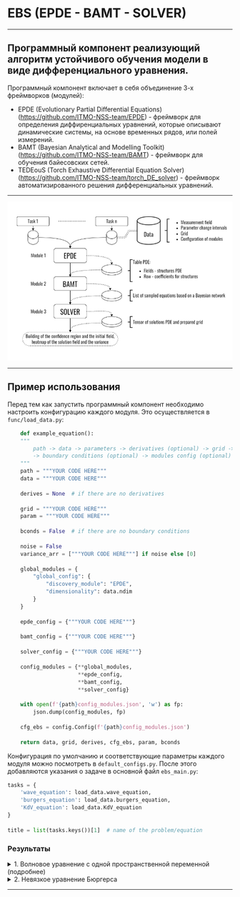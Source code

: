 # EBS (EPDE - BAMT - SOLVER)

---
Программный компонент реализующий алгоритм
устойчивого обучения модели в виде дифференциального уравнения.
---
Программный компонент включает в себя объединение 3-х фреймворков (модулей):

+ EPDE (Evolutionary Partial Differential Equations) (https://github.com/ITMO-NSS-team/EPDE) - фреймворк для определения диффиренциальных уравнений, 
которые описывают динамические системы, на основе временных рядов, или полей измерений.
+ BAMT (Bayesian Analytical and Modelling Toolkit) (https://github.com/ITMO-NSS-team/BAMT) - фреймворк для обучения байесовских сетей.
+ TEDEouS (Torch Exhaustive Differential Equation Solver) (https://github.com/ITMO-NSS-team/torch_DE_solver) - 
фреймворк автоматизированного решения дифференциальных уравнений.
---
![title](docs/EBS_new.png)

---
## Пример использования
Перед тем как запустить программный компонент необходимо настроить конфигурацию каждого модуля. Это осуществляется в `func/load_data.py`:

```Python
    def example_equation():
    """
        path -> data -> parameters -> derivatives (optional) -> grid -> 
        -> boundary conditions (optional) -> modules config (optional)
    """
    path = """YOUR CODE HERE"""
    data = """YOUR CODE HERE"""

    derives = None  # if there are no derivatives

    grid = """YOUR CODE HERE"""
    param = """YOUR CODE HERE"""

    bconds = False  # if there are no boundary conditions

    noise = False
    variance_arr = ["""YOUR CODE HERE"""] if noise else [0]

    global_modules = {
        "global_config": {
            "discovery_module": "EPDE",
            "dimensionality": data.ndim
        }
    }

    epde_config = {"""YOUR CODE HERE"""}

    bamt_config = {"""YOUR CODE HERE"""}

    solver_config = {"""YOUR CODE HERE"""}

    config_modules = {**global_modules,
                      **epde_config,
                      **bamt_config,
                      **solver_config}

    with open(f'{path}config_modules.json', 'w') as fp:
        json.dump(config_modules, fp)

    cfg_ebs = config.Config(f'{path}config_modules.json')

    return data, grid, derives, cfg_ebs, param, bconds
```

Конфигурация по умолчанию и соответствующие параметры каждого модуля можно посмотреть в `default_configs.py`. После этого добавляются указания о задаче в основной файл `ebs_main.py`:

```Python
tasks = {
    'wave_equation': load_data.wave_equation,
    'burgers_equation': load_data.burgers_equation,
    'KdV_equation': load_data.KdV_equation
}

title = list(tasks.keys())[1]  # name of the problem/equation
```

### Результаты

<details>
<summary>1. Волновое уравнение с одной пространственной переменной (подробнее)</summary>
<br>

$$ \frac{\partial^{2} u}{\partial t^{2}} - \frac{1}{25} \frac{\partial^{2} u}{\partial x^{2}} = 0, $$

$$ \\ 100\times100, x \in [0; 1], t \in [0; 1].$$

Выход модуля `EPDE` представляется в виде таблицы. Полями в таблице являются структуры полученных ДУЧП, где каждая строка содержит коэффициенты при каждой структуре. 

Эти данные поступают на вход в модуль `BAMT` для построения на их основе байесовской сети. 
Результатами работы модуля являются: 
* распределение коэффициентов при структурах (иллюстрируется на рисунке ниже) 

![title](docs/examples/wave_equation/distribution.png)
* список сэмплированных ДУЧП, который, в свою очередь, является входом для модуля `SOLVER`.

Полученные поля решений ДУЧП используются для построения доверительной области и усредненного решения. Результаты для сравнения отображаются с исходными данными и в виде тепловых карт.

![title](docs/examples/wave_equation/figure_all.gif)

![title](docs/examples/wave_equation/heatmap_1.png)
![title](docs/examples/wave_equation/heatmap_2.png)

</details>

<details>
<summary>2. Невязкое уравнение Бюргерса</summary>
<br>

$$ \frac{\partial u}{\partial t} +  u \frac{\partial u}{\partial x} = 0, $$

$$ \\ 256\times256, x \in [-4000; 4000], t \in [0; 4]. $$

![title](docs/examples/burgers_equation/distribution.png)

![title](docs/examples/burgers_equation/figure_all.gif)

![title](docs/examples/burgers_equation/heatmap_2.png)
![title](docs/examples/burgers_equation/heatmap_1.png)

</details>



---
